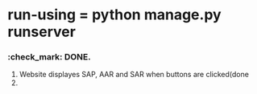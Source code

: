 # run-using = python manage.py runserver
### :check_mark: DONE.
1.  Website displayes SAP, AAR and SAR when buttons are clicked(done
2.

